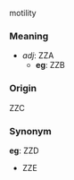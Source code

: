 motility
### Meaning
+ _adj_: ZZA
    + __eg__: ZZB

### Origin

ZZC

### Synonym

__eg__: ZZD

+ ZZE


